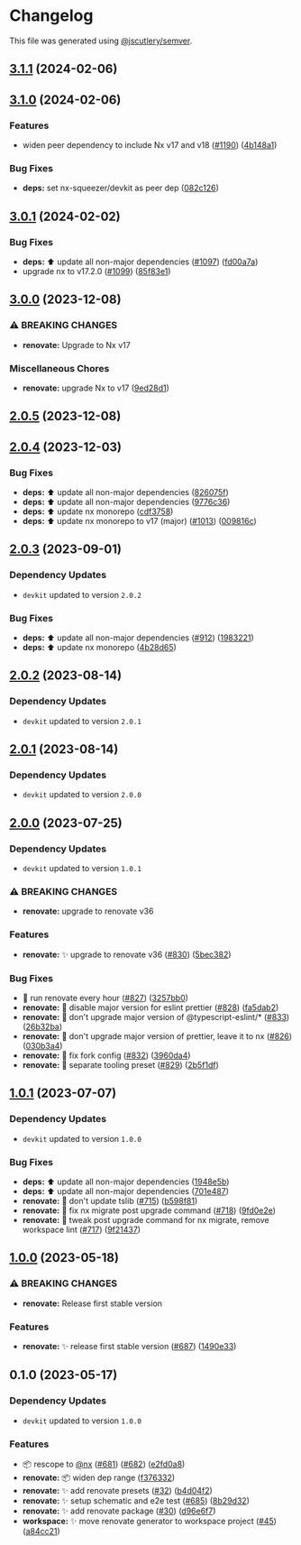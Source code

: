 # Changelog

This file was generated using [@jscutlery/semver](https://github.com/jscutlery/semver).

## [3.1.1](https://github.com/nx-squeezer/squeezer/compare/renovate@3.1.0...renovate@3.1.1) (2024-02-06)

## [3.1.0](https://github.com/nx-squeezer/squeezer/compare/renovate@3.0.1...renovate@3.1.0) (2024-02-06)


### Features

* widen peer dependency to include Nx v17 and v18 ([#1190](https://github.com/nx-squeezer/squeezer/issues/1190)) ([4b148a1](https://github.com/nx-squeezer/squeezer/commit/4b148a105efc328cbb287869081db2b5ea654c5e))


### Bug Fixes

* **deps:** set nx-squeezer/devkit as peer dep ([082c126](https://github.com/nx-squeezer/squeezer/commit/082c126c0401da0457b2ddb15bea19fe5894ae2f))

## [3.0.1](https://github.com/nx-squeezer/squeezer/compare/renovate@3.0.0...renovate@3.0.1) (2024-02-02)


### Bug Fixes

* **deps:** :arrow_up: update all non-major dependencies ([#1097](https://github.com/nx-squeezer/squeezer/issues/1097)) ([fd00a7a](https://github.com/nx-squeezer/squeezer/commit/fd00a7af388edb30a52c5fde79cdb5a95a7dab05))
* upgrade nx to v17.2.0 ([#1099](https://github.com/nx-squeezer/squeezer/issues/1099)) ([85f83e1](https://github.com/nx-squeezer/squeezer/commit/85f83e1b998a0055ef117c0ca507626526b76cac))

## [3.0.0](https://github.com/nx-squeezer/squeezer/compare/renovate@2.0.5...renovate@3.0.0) (2023-12-08)


### ⚠ BREAKING CHANGES

* **renovate:** Upgrade to Nx v17

### Miscellaneous Chores

* **renovate:** upgrade Nx to v17 ([9ed28d1](https://github.com/nx-squeezer/squeezer/commit/9ed28d1faf5deb64788cafc230ee5c400102f25d))

## [2.0.5](https://github.com/nx-squeezer/squeezer/compare/renovate@2.0.4...renovate@2.0.5) (2023-12-08)

## [2.0.4](https://github.com/nx-squeezer/squeezer/compare/renovate@2.0.3...renovate@2.0.4) (2023-12-03)


### Bug Fixes

* **deps:** :arrow_up: update all non-major dependencies ([826075f](https://github.com/nx-squeezer/squeezer/commit/826075f200297e38aeb455c20f29153ec2b3176d))
* **deps:** :arrow_up: update all non-major dependencies ([9776c36](https://github.com/nx-squeezer/squeezer/commit/9776c36a37566705f8089a75cb526e989da61b08))
* **deps:** :arrow_up: update nx monorepo ([cdf3758](https://github.com/nx-squeezer/squeezer/commit/cdf37587a286e5d463a28b6569b613f2b9fff131))
* **deps:** ⬆️ update nx monorepo to v17 (major) ([#1013](https://github.com/nx-squeezer/squeezer/issues/1013)) ([009816c](https://github.com/nx-squeezer/squeezer/commit/009816c38a8c630610e0c67c1d893d7f7272f2a8))

## [2.0.3](https://github.com/nx-squeezer/squeezer/compare/renovate@2.0.2...renovate@2.0.3) (2023-09-01)

### Dependency Updates

* `devkit` updated to version `2.0.2`

### Bug Fixes

* **deps:** :arrow_up: update all non-major dependencies ([#912](https://github.com/nx-squeezer/squeezer/issues/912)) ([1983221](https://github.com/nx-squeezer/squeezer/commit/1983221e5b9ac6a0e67356661b7e625837869c8a))
* **deps:** :arrow_up: update nx monorepo ([4b28d65](https://github.com/nx-squeezer/squeezer/commit/4b28d65fce0381af6284a643756b5c6e36280c72))

## [2.0.2](https://github.com/nx-squeezer/squeezer/compare/renovate@2.0.1...renovate@2.0.2) (2023-08-14)

### Dependency Updates

* `devkit` updated to version `2.0.1`
## [2.0.1](https://github.com/nx-squeezer/squeezer/compare/renovate@2.0.0...renovate@2.0.1) (2023-08-14)

### Dependency Updates

* `devkit` updated to version `2.0.0`
## [2.0.0](https://github.com/nx-squeezer/squeezer/compare/renovate@1.0.1...renovate@2.0.0) (2023-07-25)

### Dependency Updates

* `devkit` updated to version `1.0.1`

### ⚠ BREAKING CHANGES

* **renovate:** upgrade to renovate v36

### Features

* **renovate:** :sparkles: upgrade to renovate v36 ([#830](https://github.com/nx-squeezer/squeezer/issues/830)) ([5bec382](https://github.com/nx-squeezer/squeezer/commit/5bec38298855f909d43312c341e140bf178308e3))


### Bug Fixes

* :hammer: run renovate every hour ([#827](https://github.com/nx-squeezer/squeezer/issues/827)) ([3257bb0](https://github.com/nx-squeezer/squeezer/commit/3257bb0c42711d0fe94a256e139d8d138708a437))
* **renovate:** :bug: disable major version for eslint prettier ([#828](https://github.com/nx-squeezer/squeezer/issues/828)) ([fa5dab2](https://github.com/nx-squeezer/squeezer/commit/fa5dab28f01a804f0d5e50c983a28966d6ea318a))
* **renovate:** :bug: don't upgrade major version of @typescript-eslint/* ([#833](https://github.com/nx-squeezer/squeezer/issues/833)) ([26b32ba](https://github.com/nx-squeezer/squeezer/commit/26b32ba443d9787cc1908fed20fd62de8e11915a))
* **renovate:** :bug: don't upgrade major version of prettier, leave it to nx ([#826](https://github.com/nx-squeezer/squeezer/issues/826)) ([030b3a4](https://github.com/nx-squeezer/squeezer/commit/030b3a4ec498a1e5d1a95440d2a53618c08540c3))
* **renovate:** :bug: fix fork config ([#832](https://github.com/nx-squeezer/squeezer/issues/832)) ([3960da4](https://github.com/nx-squeezer/squeezer/commit/3960da4217e8581aff7e373335e0c0415ed014b7))
* **renovate:** :bug: separate tooling preset ([#829](https://github.com/nx-squeezer/squeezer/issues/829)) ([2b5f1df](https://github.com/nx-squeezer/squeezer/commit/2b5f1dfb0c1386c3a51bd04bb2c9954033b818b9))

## [1.0.1](https://github.com/nx-squeezer/squeezer/compare/renovate@1.0.0...renovate@1.0.1) (2023-07-07)

### Dependency Updates

* `devkit` updated to version `1.0.0`

### Bug Fixes

* **deps:** :arrow_up: update all non-major dependencies ([1948e5b](https://github.com/nx-squeezer/squeezer/commit/1948e5b974ac63b06243d5cfca4fbde2ad76bace))
* **deps:** :arrow_up: update all non-major dependencies ([701e487](https://github.com/nx-squeezer/squeezer/commit/701e48723d8e0d670042bfc139086cf7524085d1))
* **renovate:** :bug: don't update tslib ([#715](https://github.com/nx-squeezer/squeezer/issues/715)) ([b598f81](https://github.com/nx-squeezer/squeezer/commit/b598f81039ba61db03e659a56f75882fef66f780))
* **renovate:** :bug: fix nx migrate post upgrade command ([#718](https://github.com/nx-squeezer/squeezer/issues/718)) ([9fd0e2e](https://github.com/nx-squeezer/squeezer/commit/9fd0e2e3cce497178db72f5f5def3088e2f610e3))
* **renovate:** :bug: tweak post upgrade command for nx migrate, remove workspace lint ([#717](https://github.com/nx-squeezer/squeezer/issues/717)) ([9f21437](https://github.com/nx-squeezer/squeezer/commit/9f214373f917673fb9414781a7cdfd5ac5167462))

## [1.0.0](https://github.com/nx-squeezer/squeezer/compare/renovate@0.1.0...renovate@1.0.0) (2023-05-18)


### ⚠ BREAKING CHANGES

* **renovate:** Release first stable version

### Features

* **renovate:** :sparkles: release first stable version ([#687](https://github.com/nx-squeezer/squeezer/issues/687)) ([1490e33](https://github.com/nx-squeezer/squeezer/commit/1490e33f01eed217dada6374d471c73531a1a82a))

## 0.1.0 (2023-05-17)

### Dependency Updates

* `devkit` updated to version `1.0.0`

### Features

* :package: rescope to [@nx](https://github.com/nx) ([#681](https://github.com/nx-squeezer/squeezer/issues/681)) ([#682](https://github.com/nx-squeezer/squeezer/issues/682)) ([e2fd0a8](https://github.com/nx-squeezer/squeezer/commit/e2fd0a88b5e258c9cfe898d06cbda00d7bf44c8d))
* **renovate:** :package: widen dep range ([f376332](https://github.com/nx-squeezer/squeezer/commit/f3763328a6189af80052167879a43fd000619e73))
* **renovate:** :sparkles: add renovate presets ([#32](https://github.com/nx-squeezer/squeezer/issues/32)) ([b4d04f2](https://github.com/nx-squeezer/squeezer/commit/b4d04f29ad039c5872fa2573abdc4da16404ba7c))
* **renovate:** :sparkles: setup schematic and e2e test ([#685](https://github.com/nx-squeezer/squeezer/issues/685)) ([8b29d32](https://github.com/nx-squeezer/squeezer/commit/8b29d328b2a521c464be131cb01795c22df49203))
* **renovate:** ✨ add renovate package ([#30](https://github.com/nx-squeezer/squeezer/issues/30)) ([d96e6f7](https://github.com/nx-squeezer/squeezer/commit/d96e6f7bfb1f373b3ff1282fcf7d82b49efd09da))
* **workspace:** :sparkles: move renovate generator to workspace project ([#45](https://github.com/nx-squeezer/squeezer/issues/45)) ([a84cc21](https://github.com/nx-squeezer/squeezer/commit/a84cc2141172d2b16bf2b9c11e5c05e3a80dd4db))
